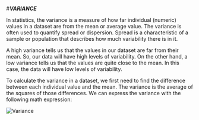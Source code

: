 #***VARIANCE***

In statistics, the variance is a measure of how far individual (numeric) values in a dataset are from the mean or average value. The variance is often used to quantify spread or dispersion. Spread is a characteristic of a sample or population that describes how much variability there is in it.

A high variance tells us that the values in our dataset are far from their mean. So, our data will have high levels of variability. On the other hand, a low variance tells us that the values are quite close to the mean. In this case, the data will have low levels of variability.

To calculate the variance in a dataset, we first need to find the difference between each individual value and the mean. The variance is the average of the squares of those differences. We can express the variance with the following math expression:

![Variance]("Images/variance.PNG")


 